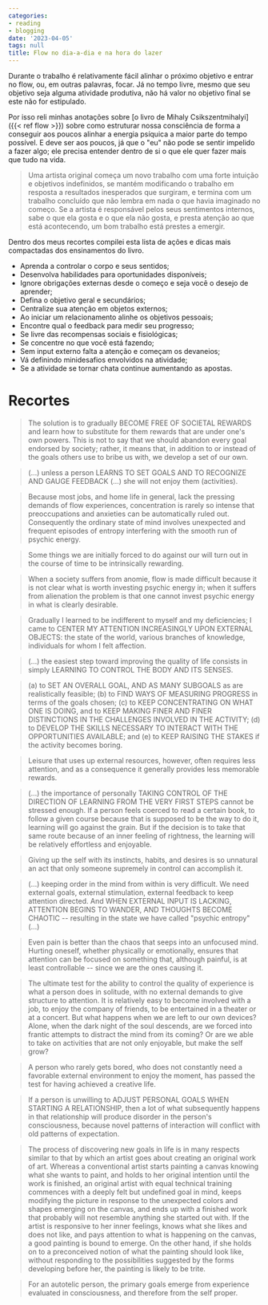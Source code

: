 ```yaml
---
categories:
- reading
- blogging
date: '2023-04-05'
tags: null
title: Flow no dia-a-dia e na hora do lazer
---
```


Durante o trabalho é relativamente fácil alinhar o próximo objetivo e entrar no flow, ou, em outras palavras, focar. Já no tempo livre, mesmo que seu objetivo seja alguma atividade produtiva, não há valor no objetivo final se este não for estipulado.

Por isso reli minhas anotações sobre [o livro de Mihaly Csikszentmihalyi]({{< ref flow >}}) sobre como estruturar nossa consciência de forma a conseguir aos poucos alinhar a energia psíquica a maior parte do tempo possível. E deve ser aos poucos, já que o "eu" não pode se sentir impelido a fazer algo; ele precisa entender dentro de si o que ele quer fazer mais que tudo na vida.

> Uma artista original começa um novo trabalho com uma forte intuição e objetivos indefinidos, se mantém modificando o trabalho em resposta a resultados inesperados que surgiram, e termina com um trabalho concluído que não lembra em nada o que havia imaginado no começo. Se a artista é responsável pelos seus sentimentos internos, sabe o que ela gosta e o que ela não gosta, e presta atenção ao que está acontecendo, um bom trabalho está prestes a emergir.

Dentro dos meus recortes compilei esta lista de ações e dicas mais compactadas dos ensinamentos do livro.

- Aprenda a controlar o corpo e seus sentidos;
- Desenvolva habilidades para oportunidades disponíveis;
- Ignore obrigações externas desde o começo e seja você o desejo de aprender;
- Defina o objetivo geral e secundários;
- Centralize sua atenção em objetos externos;
- Ao iniciar um relacionamento alinhe os objetivos pessoais;
- Encontre qual o feedback para medir seu progresso;
- Se livre das recompensas sociais e fisiológicas;
- Se concentre no que você está fazendo;
- Sem input externo falta a atenção e começam os devaneios;
- Vá definindo minidesafios envolvidos na atividade;
- Se a atividade se tornar chata continue aumentando as apostas.


# Recortes

> The solution is to gradually BECOME FREE OF SOCIETAL REWARDS and learn how to substitute for them rewards that are under one's own powers. This is not to say that we should abandon every goal endorsed by society; rather, it means that, in addition to or instead of the goals others use to bribe us with, we develop a set of our own.

> (...) unless a person LEARNS TO SET GOALS AND TO RECOGNIZE AND GAUGE FEEDBACK (...) she will not enjoy them (activities).

> Because most jobs, and home life in general, lack the pressing demands of flow experiences, concentration is rarely so intense that preoccupations and anxieties can be automatically ruled out. Consequently the ordinary state of mind involves unexpected and frequent episodes of entropy interfering with the smooth run of psychic energy.

> Some things we are initially forced to do against our will turn out in the course of time to be intrinsically rewarding.

> When a society suffers from anomie, flow is made difficult because it is not clear what is worth investing psychic energy in; when it suffers from alienation the problem is that one cannot invest psychic energy in what is clearly desirable.

> Gradually I learned to be indifferent to myself and my deficiencies; I came to CENTER MY ATTENTION INCREASINGLY UPON EXTERNAL OBJECTS: the state of the world, various branches of knowledge, individuals for whom I felt affection.

> (...) the easiest step toward improving the quality of life consists in simply LEARNING TO CONTROL THE BODY AND ITS SENSES.

> (a) to SET AN OVERALL GOAL, AND AS MANY SUBGOALS as are realistically feasible; (b) to FIND WAYS OF MEASURING PROGRESS in terms of the goals chosen; (c) to KEEP CONCENTRATING ON WHAT ONE IS DOING, and to KEEP MAKING FINER AND FINER DISTINCTIONS IN THE CHALLENGES INVOLVED IN THE ACTIVITY; (d) to DEVELOP THE SKILLS NECESSARY TO INTERACT WITH THE OPPORTUNITIES AVAILABLE; and (e) to KEEP RAISING THE STAKES if the activity becomes boring.

> Leisure that uses up external resources, however, often requires less attention, and as a consequence it generally provides less memorable rewards.

> (...) the importance of personally TAKING CONTROL OF THE DIRECTION OF LEARNING FROM THE VERY FIRST STEPS cannot be stressed enough. If a person feels coerced to read a certain book, to follow a given course because that is supposed to be the way to do it, learning will go against the grain. But if the decision is to take that same route because of an inner feeling of rightness, the learning will be relatively effortless and enjoyable.

> Giving up the self with its instincts, habits, and desires is so unnatural an act that only someone supremely in control can accomplish it.

> (...) keeping order in the mind from within is very difficult. We need external goals, external stimulation, external feedback to keep attention directed. And WHEN EXTERNAL INPUT IS LACKING, ATTENTION BEGINS TO WANDER, AND THOUGHTS BECOME CHAOTIC -- resulting in the state we have called "psychic entropy" (...)

> Even pain is better than the chaos that seeps into an unfocused mind. Hurting oneself, whether physically or emotionally, ensures that attention can be focused on something that, although painful, is at least controllable -- since we are the ones causing it.

> The ultimate test for the ability to control the quality of experience is what a person does in solitude, with no external demands to give structure to attention. It is relatively easy to become involved with a job, to enjoy the company of friends, to be entertained in a theater or at a concert. But what happens when we are left to our own devices? Alone, when the dark night of the soul descends, are we forced into frantic attempts to distract the mind from its coming? Or are we able to take on activities that are not only enjoyable, but make the self grow?

> A person who rarely gets bored, who does not constantly need a favorable external environment to enjoy the moment, has passed the test for having achieved a creative life.

> If a person is unwilling to ADJUST PERSONAL GOALS WHEN STARTING A RELATIONSHIP, then a lot of what subsequently happens in that relationship will produce disorder in the person's consciousness, because novel patterns of interaction will conflict with old patterns of expectation.

> The process of discovering new goals in life is in many respects similar to that by which an artist goes about creating an original work of art. Whereas a conventional artist starts painting a canvas knowing what she wants to paint, and holds to her original intention until the work is finished, an original artist with equal technical training commences with a deeply felt but undefined goal in mind, keeps modifying the picture in response to the unexpected colors and shapes emerging on the canvas, and ends up with a finished work that probably will not resemble anything she started out with. If the artist is responsive to her inner feelings, knows what she likes and does not like, and pays attention to what is happening on the canvas, a good painting is bound to emerge. On the other hand, if she holds on to a preconceived notion of what the painting should look like, without responding to the possibilities suggested by the forms developing before her, the painting is likely to be trite.

> For an autotelic person, the primary goals emerge from experience evaluated in consciousness, and therefore from the self proper.

